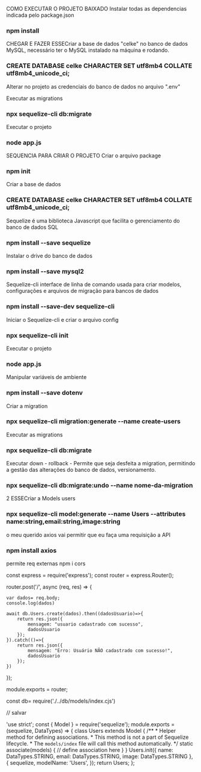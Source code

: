 COMO EXECUTAR O PROJETO BAIXADO
Instalar todas as dependencias indicada pelo package.json
### npm install

CHEGAR E FAZER ESSECriar a base de dados "celke" no banco de dados MySQL, necessário ter o MySQL instalado na máquina e rodando.
### CREATE DATABASE celke CHARACTER SET utf8mb4 COLLATE utf8mb4_unicode_ci;

Alterar no projeto as credenciais do banco de dados no arquivo ".env" 

Executar as migrations
### npx sequelize-cli db:migrate

Executar o projeto
### node app.js


SEQUENCIA PARA CRIAR O PROJETO
Criar o arquivo package
### npm init

Criar a base de dados
### CREATE DATABASE celke CHARACTER SET utf8mb4 COLLATE utf8mb4_unicode_ci;

Sequelize é uma biblioteca Javascript que facilita o gerenciamento do banco de dados SQL
### npm install --save sequelize

Instalar o drive do banco de dados
### npm install --save mysql2

Sequelize-cli interface de linha de comando usada para criar modelos, configurações e arquivos de migração para bancos de dados
### npm install --save-dev sequelize-cli

Iniciar o Sequelize-cli e criar o arquivo config
### npx sequelize-cli init

Executar o projeto
### node app.js

Manipular variáveis de ambiente
### npm install --save dotenv

Criar a migration
### npx sequelize-cli migration:generate --name create-users

Executar as migrations
### npx sequelize-cli db:migrate

Executar down - rollback - Permite que seja desfeita a migration, permitindo a gestão das alterações do banco de dados, versionamento.
### npx sequelize-cli db:migrate:undo --name nome-da-migration

2 ESSECriar a Models users
### npx sequelize-cli model:generate --name Users --attributes name:string,email:string,image:string

o meu querido axios vai permitir que eu faça uma requisição a API
### npm install axios

permite req externas
npm i cors



const express = require('express');
const router = express.Router();

router.post('/', async (req, res) => {

    var dados= req.body;
    console.log(dados)

    await db.Users.create(dados).then((dadosUsuario)=>{
        return res.json({
            mensagem: "usuario cadastrado com sucesso",
            dadosUsuario
        });
    }).catch(()=>{
        return res.json({
            mensagem: "Erro: Usuário NÃO cadastrado com sucesso!",
            dadosUsuario
        });
    })
});

module.exports = router;

const db= require('./../db/models/index.cjs')

// salvar 









'use strict';
const {
  Model
} = require('sequelize');
module.exports = (sequelize, DataTypes) => {
  class Users extends Model {
    /**
     * Helper method for defining associations.
     * This method is not a part of Sequelize lifecycle.
     * The `models/index` file will call this method automatically.
     */
    static associate(models) {
      // define association here
    }
  }
  Users.init({
    name: DataTypes.STRING,
    email: DataTypes.STRING,
    image: DataTypes.STRING
  }, {
    sequelize,
    modelName: 'Users',
  });
  return Users;
};
